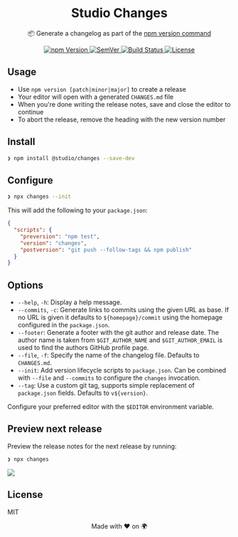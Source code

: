 <h1 align="center">
  Studio Changes
</h1>
<p align="center">
  📦 Generate a changelog as part of the <a href="https://docs.npmjs.com/cli/version">npm version command</a>
</p>
<p align="center">
  <a href="https://www.npmjs.com/package/@studio/changes">
    <img src="https://img.shields.io/npm/v/@studio/changes.svg" alt="npm Version">
  </a>
  <a href="https://semver.org">
    <img src="https://img.shields.io/:semver-%E2%9C%93-blue.svg" alt="SemVer">
  </a>
  <a href="https://github.com/mantoni/eslint_d.js/actions">
    <img src="https://github.com/mantoni/eslint_d.js/workflows/Build/badge.svg" alt="Build Status">
  </a>
  <a href="https://opensource.org/licenses/MIT">
    <img src="https://img.shields.io/badge/License-MIT-brightgreen.svg" alt="License">
  </a>
</p>

## Usage

- Use `npm version [patch|minor|major]` to create a release
- Your editor will open with a generated `CHANGES.md` file
- When you're done writing the release notes, save and close the editor to
  continue
- To abort the release, remove the heading with the new version number

## Install

```bash
❯ npm install @studio/changes --save-dev
```

## Configure

```bash
❯ npx changes --init
```

This will add the following to your `package.json`:

```json
{
  "scripts": {
    "preversion": "npm test",
    "version": "changes",
    "postversion": "git push --follow-tags && npm publish"
  }
}
```

## Options

- `--help`, `-h`: Display a help message.
- `--commits`, `-c`: Generate links to commits using the given URL as base. If
  no URL is given it defaults to `${homepage}/commit` using the homepage
  configured in the `package.json`.
- `--footer`: Generate a footer with the git author and release date. The
  author name is taken from `$GIT_AUTHOR_NAME` and `$GIT_AUTHOR_EMAIL` is used
  to find the authors GitHub profile page.
- `--file`, `-f`: Specify the name of the changelog file. Defaults to
  `CHANGES.md`.
- `--init`: Add version lifecycle scripts to `package.json`. Can be combined
  with `--file` and `--commits` to configure the `changes` invocation.
- `--tag`: Use a custom git tag, supports simple replacement of `package.json`
  fields. Defaults to `v${version}`.

Configure your preferred editor with the `$EDITOR` environment variable.

## Preview next release

Preview the release notes for the next release by running:

```bash
❯ npx changes
```

![](https://javascript.studio/assets/changes-1.0.gif)

## License

MIT

<p align="center">Made with ❤️ on 🌍<p>

[1]: https://medium.com/@maybekatz/introducing-npx-an-npm-package-runner-55f7d4bd282b

